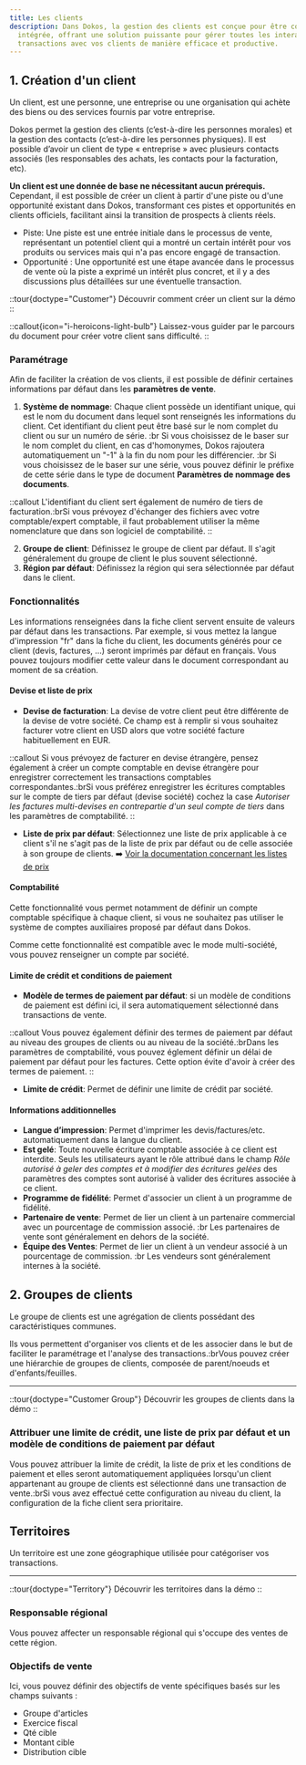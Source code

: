 ```yaml
---
title: Les clients
description: Dans Dokos, la gestion des clients est conçue pour être complète et
  intégrée, offrant une solution puissante pour gérer toutes les interactions et
  transactions avec vos clients de manière efficace et productive.
---
```


## 1. Création d'un client

Un client, est une personne, une entreprise ou une organisation qui achète des biens ou des services fournis par votre entreprise.

Dokos permet la gestion des clients (c’est-à-dire les personnes morales) et la gestion des contacts (c’est-à-dire les personnes physiques). Il est possible d’avoir un client de type « entreprise » avec plusieurs contacts associés (les responsables des achats, les contacts pour la facturation, etc).

**Un client est une donnée de base ne nécessitant aucun prérequis.** Cependant, il est possible de créer un client à partir d'une piste ou d'une opportunité existant dans Dokos, transformant ces pistes et opportunités en clients officiels, facilitant ainsi la transition de prospects à clients réels.

- Piste: Une piste est une entrée initiale dans le processus de vente, représentant un potentiel client qui a montré un certain intérêt pour vos produits ou services mais qui n'a pas encore engagé de transaction.
- Opportunité : Une opportunité est une étape avancée dans le processus de vente où la piste a exprimé un intérêt plus concret, et il y a des discussions plus détaillées sur une éventuelle transaction.

::tour{doctype="Customer"}
Découvrir comment créer un client sur la démo
::

::callout{icon="i-heroicons-light-bulb"}
Laissez-vous guider par le parcours du document pour créer votre client sans difficulté.
::

### Paramétrage

Afin de faciliter la création de vos clients, il est possible de définir certaines informations par défaut dans les **paramètres de vente**.

1. **Système de nommage**: Chaque client possède un identifiant unique, qui est le nom du document dans lequel sont renseignés les informations du client. Cet identifiant du client peut être basé sur le nom complet du client ou sur un numéro de série.
   :br
   Si vous choisissez de le baser sur le nom complet du client, en cas d'homonymes, Dokos rajoutera automatiquement un "-1" à la fin du nom pour les différencier.
   :br
   Si vous choisissez de le baser sur une série, vous pouvez définir le préfixe de cette série dans le type de document **Paramètres de nommage des documents**.

::callout
L'identifiant du client sert également de numéro de tiers de facturation.\:brSi vous prévoyez d'échanger des fichiers avec votre comptable/expert comptable, il faut probablement utiliser la même nomenclature que dans son logiciel de comptabilité.
::

2. **Groupe de client**: Définissez le groupe de client par défaut. Il s'agit généralement du groupe de client le plus souvent sélectionné.
3. **Région par défaut**: Définissez la région qui sera sélectionnée par défaut dans le client.

### Fonctionnalités

Les informations renseignées dans la fiche client servent ensuite de valeurs par défaut dans les transactions. Par exemple, si vous mettez la langue d'impression "fr" dans la fiche du client, les documents générés pour ce client (devis, factures, ...) seront imprimés par défaut en français. Vous pouvez toujours modifier cette valeur dans le document correspondant au moment de sa création.

#### Devise et liste de prix

- **Devise de facturation**: La devise de votre client peut être différente de la devise de votre société. Ce champ est à remplir si vous souhaitez facturer votre client en USD alors que votre société facture habituellement en EUR.

::callout
Si vous prévoyez de facturer en devise étrangère, pensez également à créer un compte comptable en devise étrangère pour enregistrer correctement les transactions comptables correspondantes.\:brSi vous préférez enregistrer les écritures comptables sur le compte de tiers par défaut (devise société) cochez la case *Autoriser les factures multi-devises en contrepartie d'un seul compte de tiers* dans les paramètres de comptabilité.
::

- **Liste de prix par défaut**: Sélectionnez une liste de prix applicable à ce client s'il ne s'agit pas de la liste de prix par défaut ou de celle associée à son groupe de clients. ➡️ [Voir la documentation concernant les listes de prix](/dokos/parametrage/prix)

#### Comptabilité

Cette fonctionnalité vous permet notamment de définir un compte comptable spécifique à chaque client, si vous ne souhaitez pas utiliser le système de comptes auxiliaires proposé par défaut dans Dokos.

Comme cette fonctionnalité est compatible avec le mode multi-société, vous pouvez renseigner un compte par société.

#### Limite de crédit et conditions de paiement

- **Modèle de termes de paiement par défaut**: si un modèle de conditions de paiement est défini ici, il sera automatiquement sélectionné dans transactions de vente.

::callout
Vous pouvez également définir des termes de paiement par défaut au niveau des groupes de clients ou au niveau de la société.\:brDans les paramètres de comptabilité, vous pouvez églement définir un délai de paiement par défaut pour les factures. Cette option évite d'avoir à créer des termes de paiement.
::

- **Limite de crédit**: Permet de définir une limite de crédit par société.

#### Informations additionnelles

- **Langue d’impression**: Permet d'imprimer les devis/factures/etc. automatiquement dans la langue du client.
- **Est gelé**: Toute nouvelle écriture comptable associée à ce client est interdite. Seuls les utilisateurs ayant le rôle attribué dans le champ *Rôle autorisé à geler des comptes et à modifier des écritures gelées* des paramètres des comptes sont autorisé à valider des écritures associée à ce client.
- **Programme de fidélité**: Permet d'associer un client à un programme de fidélité.
- **Partenaire de vente**: Permet de lier un client à un partenaire commercial avec un pourcentage de commission associé.
  :br
  Les partenaires de vente sont généralement en dehors de la société.
- **Équipe des Ventes**: Permet de lier un client à un vendeur associé à un pourcentage de commission.
  :br
  Les vendeurs sont généralement internes à la société.

## 2. Groupes de clients

Le groupe de clients est une agrégation de clients possédant des caractéristiques communes.

Ils vous permettent d'organiser vos clients et de les associer dans le but de faciliter le paramétrage et l'analyse des transactions.\:brVous pouvez créer une hiérarchie de groupes de clients, composée de parent/noeuds et d'enfants/feuilles.

---

::tour{doctype="Customer Group"}
Découvrir les groupes de clients dans la démo
::

### Attribuer une limite de crédit, une liste de prix par défaut et un modèle de conditions de paiement par défaut

Vous pouvez attribuer la limite de crédit, la liste de prix et les conditions de paiement et elles seront automatiquement appliquées lorsqu'un client appartenant au groupe de clients est sélectionné dans une transaction de vente.\:brSi vous avez effectué cette configuration au niveau du client, la configuration de la fiche client sera prioritaire.

## Territoires

Un territoire est une zone géographique utilisée pour catégoriser vos transactions.

---

::tour{doctype="Territory"}
Découvrir les territoires dans la démo
::

### Responsable régional

Vous pouvez affecter un responsable régional qui s'occupe des ventes de cette région.

### Objectifs de vente

Ici, vous pouvez définir des objectifs de vente spécifiques basés sur les champs suivants :

- Groupe d'articles
- Exercice fiscal
- Qté cible
- Montant cible
- Distribution cible
